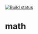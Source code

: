 [![Build status](https://ci.appveyor.com/api/projects/status/uu65xd1ebe1ey8w7?svg=true)](https://ci.appveyor.com/project/Lozick13/math)
# math

